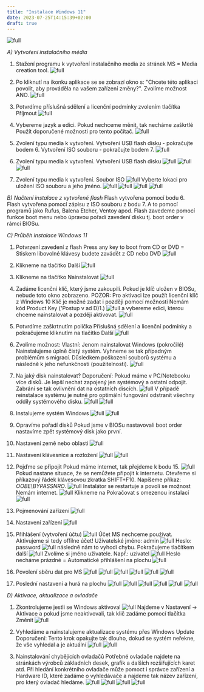 ```yaml
---
title: "Instalace Windows 11"
date: 2023-07-25T14:15:39+02:00
draft: true
---
```


![full](1.png)


*A) Vytvoření instalačního média*
1. Stažení programu k vytvoření instalačního media ze stránek MS = Media creation tool.
![full](2.png)

2. Po kliknutí na ikonku aplikace se se zobrazí okno s: "Chcete této aplikaci povolit, aby prováděla na vašem zařízení změny?". Zvolíme možnost ANO.
![full](3.png)

3. Potvrdíme příslušná sdělení a licenční podmínky zvolením tlačítka Příjmout
![full](4.png)

4. Vybereme jazyk a edici. Pokud nechceme měnit, tak necháme zaškrtlé Použít doporučené možnosti pro tento počítač.
![full](5.png)

5. Zvolení typu media k vytvoření.
Vytvoření USB flash disku - pokračujte bodem 6.
Vytvoření ISO souboru - pokračujte bodem 7.
![full](6.png)

6. Zvolení typu media k vytvoření.
Vytvoření USB flash disku
![full](7.png)
![full](8.png)
![full](9.png)

7. Zvolení typu media k vytvoření.
Soubor ISO
![full](10.png)
Vyberte lokaci pro uložení ISO souboru a jeho jméno.
![full](11.png)
![full](12.png)
![full](13.png)
![full](14.png)

*B) Načtení instalace z vytvořené flash*
Flash vytvořena pomocí bodu 6. Flash vytvořena pomocí zápisu z ISO souboru z bodu 7. A to pomocí programů jako Rufus, Balena Etcher, Ventoy apod.
Flash zavedeme pomocí funkce boot menu nebo úpravou pořadí zavedení disku tj. boot order v rámci BIOSu.

*C) Průběh instalace Windows 11*
1. Potvrzení zavedení z flash
Press any key to boot from CD or DVD = Stiskem libovolné klávesy budete zavádět z CD nebo DVD
![full](15.png)

2. Klikneme na tlačítko Další
![full](16.png)

3. Klikneme na tlačítko Nainstalovat
![full](17.png)

4. Zadáme licenční klíč, který jsme zakoupili. Pokud je klíč uložen v BIOSu, nebude toto okno zobrazeno.
POZOR: Pro aktivaci lze použít licenční klíč z Windows 10
Klíč je možné zadat i později pomocí možnosti Nemám kód Product Key ('Postup v ad D)1.)
![full](18.png)
a vybereme edici, kterou chceme nainstalovat a později aktivovat.
![full](19.png)

5. Potvrdíme zaškrtnutím políčka Příslušná sdělení a licenční podmínky a pokračujeme kliknutím na tlačítko Další
![full](20.png)

6. Zvolíme možnost: Vlastní: Jenom nainstalovat Windows (pokročilé)
Nainstalujeme úplně čistý systém. Vyhneme se tak případným problémům s migrací. Důsledkem poškození souborů systému a následně k jeho nefunkčnosti (použitelnosti).
![full](21.png)

7. Na jaký disk nainstalovat?
Doporučení: Pokud máme v PC/Notebooku více disků. Je lepší nechat zapojený jen systémový a ostatní odpojit. Zabrání se tak ovlivnění dat na ostatních discích.
![full](22.png) 
V případě reinstalace systému je nutné pro optimální fungování odstranit všechny oddíly systémového disku.
![full](23.png)
![full](24.png)

8. Instalujeme systém Windows
![full](25.png)
![full](26.png)

9. Opravíme pořadí disků
Pokud jsme v BIOSu nastavovali boot order nastavíme zpět systémový disk jako první.

10. Nastavení země nebo oblasti
![full](27.png)

11. Nastavení klávesnice a rozložení
![full](28.png)
![full](29.png)

12. Pojďme se připojit
Pokud máme internet, tak přejdeme k bodu 15.
![full](30.png)
Pokud nastane situace, že se nemůžete připojit k internetu.
Otevřeme si příkazový řádek klávesovou zkratka SHIFT+F10. Napíšeme příkaz: *OOBE\BYPASSNRO*.
![full](31.png)
Instalátor se restartuje a povolí se možnost Nemám internet.
![full](32.png)
Klikneme na Pokračovat s omezenou instalací
![full](33.png)

13. Pojmenování zařízeni
![full](34.png)

14. Nastavení zařízení
![full](35.png)

15. Přihlášení (vytvoření účtu)
![full](36.png)
Účet MS nechceme používat. Aktivujeme si tedy offilne účet!
Uživatelské jméno: admin
![full](37.png)
Heslo: password
![full](38.png)
následně nám to vyhodí chybu. Pokračujeme tlačítkem další
![full](39.png)
Zvolíme si jméno uživatele. Např.: uzivatel
![full](40.png)
Heslo necháme prázdné = Automatické přihlášení na plochu
![full](41.png)

16. Povolení sběru dat pro MS
![full](42.png)
![full](43.png)
![full](44.png)
![full](45.png)
![full](46.png)
![full](47.png)

17. Poslední nastavení a hurá na plochu
![full](48.png)
![full](49.png)
![full](50.png)
![full](51.png)
![full](52.png)
![full](53.png)

*D) Aktivace, aktualizace a ovladače*
1. Zkontrolujeme jestli se Windows aktivoval
![full](54.png)
Najdeme v Nastavení -> Aktivace
a pokud  jsme neaktivovali, tak klič zadáme pomocí tlačítka Změnit 
![full](55.png)

2. Vyhledáme a nainstalujeme aktualizace systému přes Windows Update
Doporučení: Tento krok opakujte tak dlouho, dokud se systém neřekne, že vše vyhledal a je aktuální
![full](56.png)
![full](57.png)

3. Nainstalování chybějících ovladačů
Potřebné ovladače najdete na stránkách výrobců základních desek, grafik a dalších rozšiřujících karet atd.
Při hledání konkrétního ovladače může pomoct i správce zařízení a Hardware ID, které zadáme o vyhledávače a najdeme tak název zařízení, pro který ovladač hledáme.
![full](58.png)
![full](59.png)
![full](60.png)
![full](61.png)